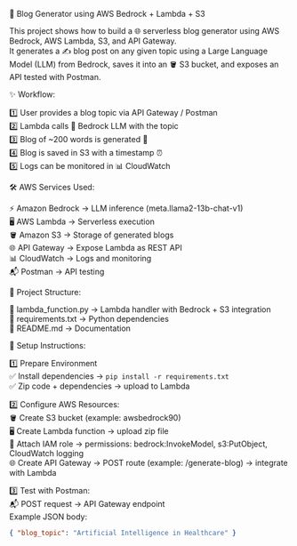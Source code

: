 📘 Blog Generator using AWS Bedrock + Lambda + S3

This project shows how to build a 🌐 serverless blog generator using AWS Bedrock, AWS Lambda, S3, and API Gateway.  
It generates a ✍️ blog post on any given topic using a Large Language Model (LLM) from Bedrock, saves it into an 🪣 S3 bucket, and exposes an API tested with Postman.

✨ Workflow:

1️⃣ User provides a blog topic via API Gateway / Postman  
2️⃣ Lambda calls 🤖 Bedrock LLM with the topic  
3️⃣ Blog of ~200 words is generated 📝  
4️⃣ Blog is saved in S3 with a timestamp ⏰  
5️⃣ Logs can be monitored in 📊 CloudWatch

🛠️ AWS Services Used:

⚡ Amazon Bedrock → LLM inference (meta.llama2-13b-chat-v1)  
🖥️ AWS Lambda → Serverless execution  
🪣 Amazon S3 → Storage of generated blogs  
🌐 API Gateway → Expose Lambda as REST API  
📊 CloudWatch → Logs and monitoring  
📬 Postman → API testing

📂 Project Structure:

📄 lambda_function.py → Lambda handler with Bedrock + S3 integration  
📄 requirements.txt → Python dependencies  
📄 README.md → Documentation

🚀 Setup Instructions:

1️⃣ Prepare Environment  
✅ Install dependencies → `pip install -r requirements.txt`  
✅ Zip code + dependencies → upload to Lambda

2️⃣ Configure AWS Resources:  
🪣 Create S3 bucket (example: awsbedrock90)  
🖥️ Create Lambda function → upload zip file  
🔑 Attach IAM role → permissions: bedrock:InvokeModel, s3:PutObject, CloudWatch logging  
🌐 Create API Gateway → POST route (example: /generate-blog) → integrate with Lambda

3️⃣ Test with Postman:  
📬 POST request → API Gateway endpoint  
Example JSON body:  
```json
{ "blog_topic": "Artificial Intelligence in Healthcare" }
